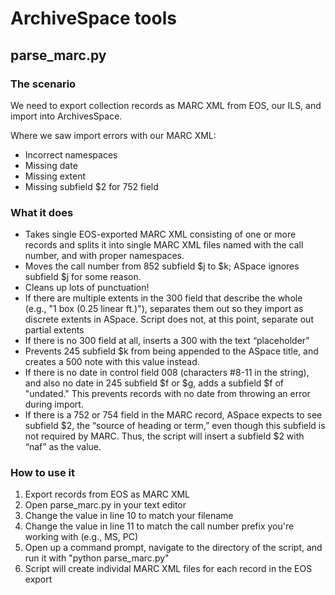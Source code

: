 # ArchiveSpace tools

## parse_marc.py

### The scenario

We need to export collection records as MARC XML from EOS, our ILS, and import into ArchivesSpace.

Where we saw import errors with our MARC XML:

* Incorrect namespaces
* Missing date
* Missing extent
* Missing subfield $2 for 752 field

### What it does

* Takes single EOS-exported MARC XML consisting of one or more records and splits it into single MARC XML files named with the call number, and with proper namespaces.
* Moves the call number from 852 subfield $j to $k; ASpace ignores subfield $j for some reason.
* Cleans up lots of punctuation!
* If there are multiple extents in the 300 field that describe the whole (e.g., "1 box (0.25 linear ft.)"), separates them out so they import as discrete extents in ASpace. Script does not, at this point, separate out partial extents
* If there is no 300 field at all, inserts a 300 with the text “placeholder”
* Prevents 245 subfield $k from being appended to the ASpace title, and creates a 500 note with this value instead.
* If there is no date in control field 008 (characters #8-11 in the string), and also no date in 245 subfield $f or $g, adds a subfield $f of "undated." This prevents records with no date from throwing an error during import.
* If there is a 752 or 754 field in the MARC record, ASpace expects to see subfield $2, the “source of heading or term,” even though this subfield is not required by MARC. Thus, the script will insert a subfield $2 with “naf” as the value.

### How to use it

1. Export records from EOS as MARC XML
2. Open parse_marc.py in your text editor
3. Change the value in line 10 to match your filename
4. Change the value in line 11 to match the call number prefix you're working with (e.g., MS, PC)
5. Open up a command prompt, navigate to the directory of the script, and run it with "python parse_marc.py"
6. Script will create individal MARC XML files for each record in the EOS export